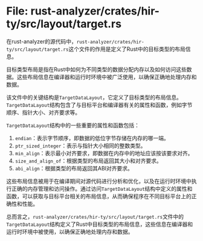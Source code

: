 # File: rust-analyzer/crates/hir-ty/src/layout/target.rs

在rust-analyzer的源代码中，`rust-analyzer/crates/hir-ty/src/layout/target.rs`这个文件的作用是定义了Rust中的目标类型的布局信息。

目标类型布局是指在Rust中如何为不同类型的数据分配内存以及如何访问这些数据。这些布局信息在编译器和运行时环境中被广泛使用，以确保正确地处理内存和数据。

该文件中的关键结构是`TargetDataLayout`，它定义了目标类型的布局信息。`TargetDataLayout`结构包含了与目标平台和编译器有关的属性和函数，例如字节顺序、指针大小、对齐要求等。

`TargetDataLayout`结构中的一些重要的属性和函数包括：

1. `endian`：表示字节顺序，即数据的低位字节存储在内存的哪一端。
2. `ptr_sized_integer`：表示与指针大小相同的整数类型。
3. `min_align`：表示最小对齐要求，即数据在内存中的地址应该按该要求对齐。
4. `size_and_align_of`：根据类型的布局返回其大小和对齐要求。
5. `abi_align`：根据类型的布局返回其ABI对齐要求。

这些布局信息被用于在编译期间对源代码进行分析和优化，以及在运行时环境中执行正确的内存管理和访问操作。通过访问`TargetDataLayout`结构中定义的属性和函数，可以获取与目标平台相关的布局信息，从而确保程序在不同目标平台上的正确性和性能。

总而言之，`rust-analyzer/crates/hir-ty/src/layout/target.rs`文件中的`TargetDataLayout`结构定义了Rust中目标类型的布局信息，这些信息在编译器和运行时环境中被使用，以确保正确地处理内存和数据。

